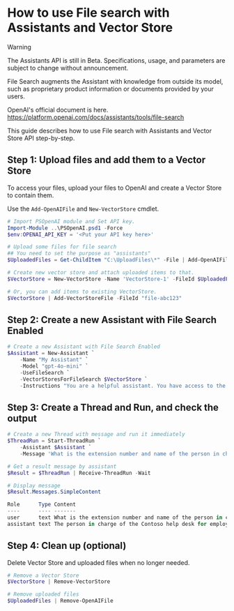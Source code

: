 # How to use File search with Assistants and Vector Store

> [!WARNING]  
> The Assistants API is still in Beta. Specifications, usage, and parameters are subject to change without announcement.

File Search augments the Assistant with knowledge from outside its model, such as proprietary product information or documents provided by your users.

OpenAI's official document is here.  
https://platform.openai.com/docs/assistants/tools/file-search

This guide describes how to use File search with Assistants and Vector Store API step-by-step.

## Step 1: Upload files and add them to a Vector Store

To access your files, upload your files to OpenAI and create a Vector Store to contain them.

Use the `Add-OpenAIFile` and `New-VectorStore` cmdlet.

```PowerShell
# Import PSOpenAI module and Set API key.
Import-Module ..\PSOpenAI.psd1 -Force
$env:OPENAI_API_KEY = '<Put your API key here>'

# Upload some files for file search
## You need to set the purpose as "assistants"
$UploadedFiles = Get-ChildItem "C:\UploadFiles\*" -File | Add-OpenAIFile -Purpose "assistants"

# Create new vector store and attach uploaded items to that.
$VectorStore = New-VectorStore -Name 'VectorStore-1' -FileId $UploadedFiles.Id

# Or, you can add items to existing VectorStore.
$VectorStore | Add-VectorStoreFile -FileId "file-abc123"
```

## Step 2: Create a new Assistant with File Search Enabled

```powershell
# Create a new Assistant with File Search Enabled
$Assistant = New-Assistant `
    -Name "My Assistant" `
    -Model "gpt-4o-mini" `
    -UseFileSearch `
    -VectorStoresForFileSearch $VectorStore `
    -Instructions "You are a helpful assistant. You have access to the files you need to answer questions. Always answer based on the contents of the file."
```

## Step 3: Create a Thread and Run, and check the output

```PowerShell
# Create a new Thread with message and run it immediately
$ThreadRun = Start-ThreadRun `
    -Assistant $Assistant `
    -Message 'What is the extension number and name of the person in charge of Contoso help desk for employees?'

# Get a result message by assistant
$Result = $ThreadRun | Receive-ThreadRun -Wait

# Display message
$Result.Messages.SimpleContent

Role      Type Content
----      ---- -------
user      text What is the extension number and name of the person in charge of Contoso help desk for employees?
assistant text The person in charge of the Contoso help desk for employees is Alex Johnson, and the extension number is 1001【4:0†source】.
```

## Step 4: Clean up (optional)

Delete Vector Store and uploaded files when no longer needed.

```PowerShell
# Remove a Vector Store
$VectorStore | Remove-VectorStore

# Remove uploaded files
$UploadedFiles | Remove-OpenAIFile
```
